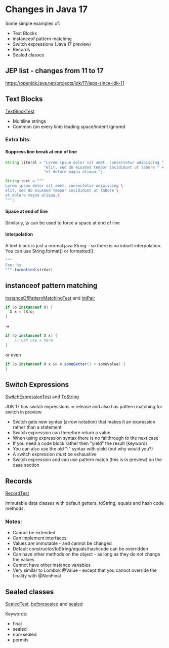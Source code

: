 # Changes in Java 17

Some simple examples of:

* Text Blocks
* instanceof pattern matching
* Switch expressions (Java 17 preview)
* Records
* Sealed classes

## JEP list - changes from 11 to 17

https://openjdk.java.net/projects/jdk/17/jeps-since-jdk-11

## Text Blocks

[TextBlockTest](src/test/java/com/itera/java17/TextBlockTest.java)

* Multiline strings
* Common (on every line) leading space/indent ignored

### Extra bits:

#### Suppress line break at end of line

```java
String literal = "Lorem ipsum dolor sit amet, consectetur adipiscing " +
                 "elit, sed do eiusmod tempor incididunt ut labore " +
                 "et dolore magna aliqua.";
```

```java
String text = """
Lorem ipsum dolor sit amet, consectetur adipiscing \
elit, sed do eiusmod tempor incididunt ut labore \
et dolore magna aliqua.\
""";
```

#### Space at end of line

Similarly, \s can be used to force a space at end of line

#### Interpolation

A text block is just a normal java String - so there is no inbuilt interpolation.
You can use String.format() or formatted():

```java
"""
Foo: %s
""".formatted(strVar)
```

## instanceof pattern matching

[InstanceOfPatternMatchingTest](src/test/java/com/itera/java17/InstanceOfPatternMatchingTest.java) and
[IntPair](src/main/java/com/itera/java17/IntPair.java)

```java
if (o instanceof X) {
  X x = (X)o;
}
```

->

```java
if (o instanceof X x) {
    // Can use x here
}
```

or even

```java
if (o instanceof X x && x.someGetter() > someValue) {
}
```

## Switch Expressions

[SwitchExpressionTest](src/test/java/com/itera/java17/SwitchExpressionTest.java) and
[ToString](src/main/java/com/itera/java17/ToString.java)

JDK 17 has switch expressions in release and also has pattern matching for switch in preview

* Switch gets new syntax (arrow notation) that makes it an expression rather than a statement
* Switch expression can therefore return a value
* When using expression syntax there is no fallthrough to the next case
* If you need a code block rather then "yield" the result (keyword)
* You can also use the old ":" syntax with yield (but why would you?)
* A switch expression _must_ be exhaustive
* Switch expression and can use pattern match (this is in preview) on the case section

## Records

[RecordTest](src/test/java/com/itera/java17/RecordTest.java)

Immutable data classes with default getters, toString, equals and hash code methods.


### Notes:

*  Cannot be extended
*  Can implement interfaces
*  Values are immutable - and cannot be changed
*  Default constructor/toString/equals/hashcode can be overridden
*  Can have other methods on the object - as long as they do not change the values
*  Cannot have other instance variables
*  Very similar to Lombok @Value - except that you cannot override the finality with @NonFinal

## Sealed classes

[SealedTest](src/test/java/com/itera/java17/SealedTest.java),
[beforesealed](src/main/java/com/itera/java17/beforesealed) and
[sealed](src/main/java/com/itera/java17/sealed)

Keywords:

* final
* sealed
* non-sealed
* permits

